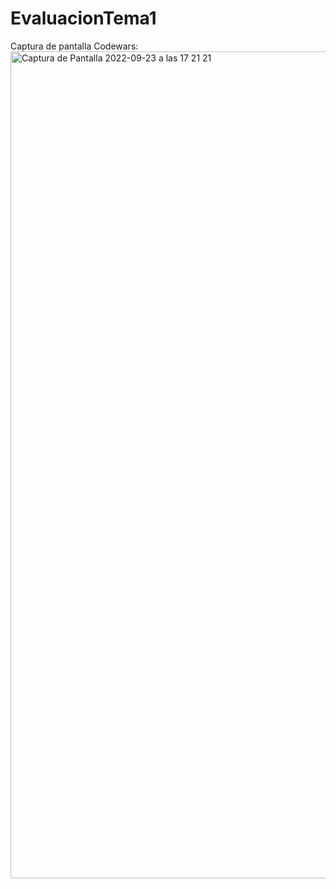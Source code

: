 # EvaluacionTema1

Captura de pantalla Codewars:
<img width="1323" alt="Captura de Pantalla 2022-09-23 a las 17 21 21" src="https://user-images.githubusercontent.com/91721764/191996127-bd8a84b0-d175-40a0-8f8a-d28f968374f8.png">

